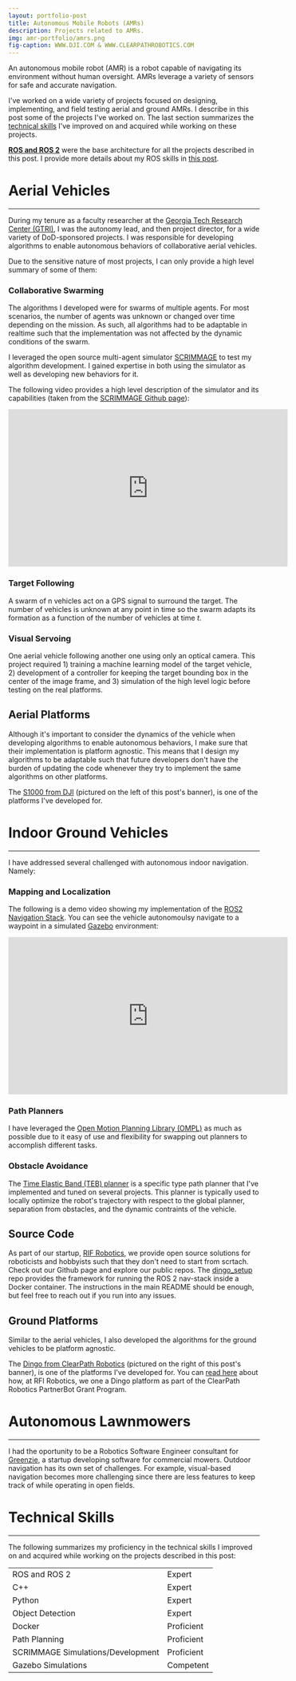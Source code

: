 ```yaml
---
layout: portfolio-post
title: Autonomous Mobile Robots (AMRs)
description: Projects related to AMRs.
img: amr-portfolio/amrs.png
fig-caption: WWW.DJI.COM & WWW.CLEARPATHROBOTICS.COM
---
```


An autonomous mobile robot (AMR) is a robot capable of navigating its
environment without human oversight. AMRs leverage a variety of sensors for safe
and accurate navigation.

I've worked on a wide variety of projects focused on designing, implementing,
and field testing aerial and ground AMRs. I describe in this post some of the
projects I've worked on. The last section summarizes
the [technical skills](#amr-skills) I've improved on and acquired while working
on these projects.

[**ROS and ROS 2**](https://www.ros.org/) were the base architecture for all the
projects described in this post. I provide more details about my ROS skills
in [this post](https://www.sergiogarciavergara.com/portfolio/01-ros/).

# Aerial Vehicles <a id="headerlink" name="amr-aerial" href="#amr-aerial" title="Permalink to this headline"></a>
------------------

During my tenure as a faculty researcher at
the [Georgia Tech Research Center (GTRI)](https://gtri.gatech.edu/), I was the
autonomy lead, and then project director, for a wide variety of DoD-sponsored
projects. I was responsible for developing algorithms to enable autonomous
behaviors of collaborative aerial vehicles.

Due to the sensitive nature of most projects, I can only provide a high level
summary of some of them:

### Collaborative Swarming <a id="headerlink" name="amr-swarming" href="#amr-swarming" title="Permalink to this headline"></a>

The algorithms I developed were for swarms of multiple agents. For most
scenarios, the number of agents was unknown or changed over time depending on
the mission. As such, all algorithms had to be adaptable in realtime such that
the implementation was not affected by the dynamic conditions of the swarm.

I leveraged the open source multi-agent
simulator [SCRIMMAGE](http://www.scrimmagesim.org/) to test my algorithm
development. I gained expertise in both using the simulator as well as
developing new behaviors for it.

The following video provides a high level description of the simulator and its
capabilities (taken from
the [SCRIMMAGE Github page](https://github.com/gtri/scrimmage)):

<div id="video-container">

<iframe width="560" height="315" src="https://www.youtube.com/embed/NW37klOQ2xA"
title="YouTube video player" frameborder="0" allow="accelerometer; autoplay;
clipboard-write; encrypted-media; gyroscope; picture-in-picture; web-share"
allowfullscreen></iframe>

</div>

### Target Following <a id="headerlink" name="amr-target-following" href="#amr-target-following" title="Permalink to this headline"></a>

A swarm of n vehicles act on a GPS signal to surround the target. The number of
vehicles is unknown at any point in time so the swarm adapts its formation as a
function of the number of vehicles at time *t*.

### Visual Servoing <a id="headerlink" name="amr-visual-servoing" href="#amr-visual-servoing" title="Permalink to this headline"></a>

One aerial vehicle following another one using only an optical camera. This
project required 1) training a machine learning model of the target vehicle, 2)
development of a controller for keeping the target bounding box in the center of
the image frame, and 3) simulation of the high level logic before testing on the
real platforms.

## Aerial Platforms <a id="headerlink" name="amr-aerial-platforms" href="#amr-aerial-platforms" title="Permalink to this headline"></a>

Although it's important to consider the dynamics of the vehicle when developing
algorithms to enable autonomous behaviors, I make sure that their implementation
is platform agnostic. This means that I design my algorithms to be adaptable
such that future developers don't have the burden of updating the code whenever
they try to implement the same algorithms on other platforms.

The [S1000 from DJI](https://www-v1.dji.com/spreading-wings-s1000.html)
(pictured on the left of this post's banner), is one of the platforms I've
developed for.

# Indoor Ground Vehicles <a id="headerlink" name="amr-ground" href="#amr-ground" title="Permalink to this headline"></a>
------------------

I have addressed several challenged with autonomous indoor navigation. Namely:

### Mapping and Localization <a id="headerlink" name="amr-map-and-loc" href="#amr-map-and-loc" title="Permalink to this headline"></a>

The following is a demo video showing my implementation of
the [ROS2 Navigation Stack](https://navigation.ros.org/). You can see the
vehicle autonomoulsy navigate to a waypoint in a
simulated [Gazebo](https://gazebosim.org/home) environment:

<div id="video-container">

<iframe width="560" height="315" src="https://www.youtube.com/embed/ujxFXNfcRWw"
title="YouTube video player" frameborder="0" allow="accelerometer; autoplay;
clipboard-write; encrypted-media; gyroscope; picture-in-picture; web-share"
allowfullscreen></iframe>

</div>

### Path Planners <a id="headerlink" name="amr-path-planners" href="#amr-path-planners" title="Permalink to this headline"></a>

I have leveraged
the [Open Motion Planning Library (OMPL)](https://ompl.kavrakilab.org/) as much
as possible due to it easy of use and flexibility for swapping out planners to
accomplish different tasks.

### Obstacle Avoidance <a id="headerlink" name="amr-obs-avoidance" href="#amr-obs-avoidance" title="Permalink to this headline"></a>

The [Time Elastic Band (TEB) planner](http://wiki.ros.org/teb_local_planner) is
a specific type path planner that I've implemented and tuned on several
projects. This planner is typically used to locally optimize the robot's
trajectory with respect to the global planner, separation from obstacles, and
the dynamic contraints of the vehicle.

## Source Code <a id="headerlink" name="amr-source-code" href="#amr-source-code" title="Permalink to this headline"></a>

As part of our startup, [RIF Robotics](https://www.rifrobotics.com/), we provide
open source solutions for roboticists and hobbyists such that they don't need to
start from scrtach. Check out our Github page and explore our public
repos. The [dingo_setup](https://github.com/RIF-Robotics/dingo_setup) repo
provides the framework for running the ROS 2 nav-stack inside a Docker
container. The instructions in the main README should be enough, but feel free
to reach out if you run into any issues.

## Ground Platforms <a id="headerlink" name="amr-ground-platforms" href="#amr-ground-platforms" title="Permalink to this headline"></a>

Similar to the aerial vehicles, I also developed the algorithms for the ground
vehicles to be platform agnostic.

The
[Dingo from ClearPath Robotics](https://clearpathrobotics.com/dingo-indoor-mobile-robot/) (pictured
on the right of this post's banner), is one of the platforms I've developed
for. You
can
[read here](https://www.rifrobotics.com/blog/clearpath-parnetbot-program-winners) about
how, at RFI Robotics, we one a Dingo platform as part of the ClearPath Robotics
PartnerBot Grant Program.

# Autonomous Lawnmowers <a id="headerlink" name="amr-lawnmower" href="#amr-lawnmower" title="Permalink to this headline"></a>
------------------

I had the oportunity to be a Robotics Software Engineer consultant
for [Greenzie](https://www.greenzie.com/), a startup developing software for
commercial mowers. Outdoor navigation has its own set of challenges. For
example, visual-based navigation becomes more challenging since there are less
features to keep track of while operating in open fields.

# Technical Skills <a id="headerlink" name="amr-skills" href="#amr-skills" title="Permalink to this headline"></a>
------------------

The following summarizes my proficiency in the technical skills I improved on
and acquired while working on the projects described in this post:

<table>
  <tr>
    <td class="skills">ROS and ROS 2</td>
    <td>
      <div class="rating">
        <div class="line">
          <div class="tick expert">Expert</div>
        </div>
      </div>
    </td>
  </tr>
  <tr>
    <td class="skills">C++</td>
    <td>
      <div class="rating">
        <div class="line">
          <div class="tick expert">Expert</div>
        </div>
      </div>
    </td>
  </tr>
  <tr>
    <td class="skills">Python</td>
    <td>
      <div class="rating">
        <div class="line">
          <div class="tick expert">Expert</div>
        </div>
      </div>
    </td>
  </tr>
  <tr>
    <td class="skills">Object Detection</td>
    <td>
      <div class="rating">
        <div class="line">
          <div class="tick expert">Expert</div>
        </div>
      </div>
    </td>
  </tr>
  <tr>
    <td class="skills">Docker</td>
    <td>
      <div class="rating">
        <div class="line">
          <div class="tick proficient">Proficient</div>
        </div>
      </div>
    </td>
  </tr>
  <tr>
    <td class="skills">Path Planning</td>
    <td>
      <div class="rating">
        <div class="line">
          <div class="tick proficient">Proficient</div>
        </div>
      </div>
    </td>
  </tr>
  <tr>
    <td class="skills">SCRIMMAGE Simulations/Development</td>
    <td>
      <div class="rating">
        <div class="line">
          <div class="tick proficient">Proficient</div>
        </div>
      </div>
    </td>
  </tr>
  <tr>
    <td class="skills">Gazebo Simulations</td>
    <td>
      <div class="rating">
        <div class="line">
          <div class="tick competent">Competent</div>
        </div>
      </div>
    </td>
  </tr>
</table>
